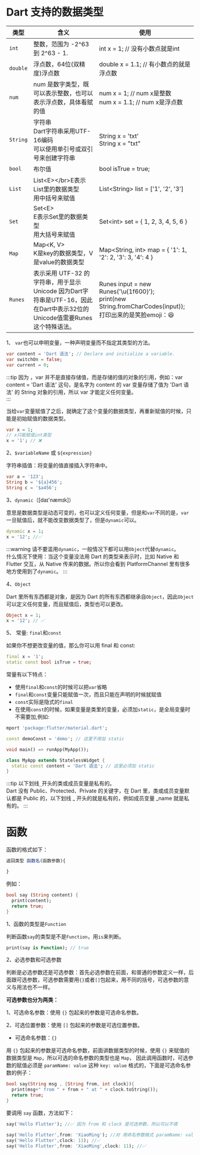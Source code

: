 # Dart 支持的数据类型

| 类型     | 含义                                                                                    | 使用                                                                                                                 |
|--------|---------------------------------------------------------------------------------------|--------------------------------------------------------------------------------------------------------------------|
| `int`    | 整数，范围为 \-2^63 到 2^63 \- 1\.	                                                          | int x = 1; // 没有小数点就是int                                                                                           |
| `double` | 浮点数，64位\(双精度\)浮点数                                                                     | double x = 1\.1; // 有小数点的就是浮点数                                                                                     |
| `num`    | num 是数字类型，既可以表示整数，也可以表示浮点数，具体看赋的值                                                     | num x = 1; // num x是整数</br>num x = 1\.1; // num x是浮点数                                                              |
| `String` | 字符串</br> Dart字符串采用UTF\-16编码</br> 可以使用单引号或双引号来创建字符串                                    | String x = 'txt'</br> String x = "txt"                                                                             |
| `bool`   | 布尔值                                                                                   | bool isTrue = true;                                                                                                |
| `List`   | List&lt;E&gt;</br&gt;E表示List里的数据类型</br>用中括号来赋值                                                 | List&lt;String&gt; list = \['1', '2', '3'\]                                                                              |
| `Set`    | Set&lt;E&gt;</br>E表示Set里的数据类型</br>用大括号来赋值                                                   | Set&lt;int&gt; set = \{ 1, 2, 3, 4, 5, 6 \}                                                                              |
| `Map`    | Map&lt;K, V&gt;</br>K是key的数据类型，V是value的数据类型                                                 | Map&lt;String, int&gt; map = \{ '1': 1, '2': 2, '3': 3, '4': 4 \}                                                        |
| `Runes`  | 表示采用 UTF\-32 的字符串，用于显示 Unicode 因为Dart字符串是UTF\-16，因此在Dart中表示32位的Unicode值需要Runes这个特殊语法。 | Runes input = new Runes\('\\u\{1f600\}'\);</br> print\(new String\.fromCharCodes\(input\)\);</br> 打印出来的是笑脸emoji：😆 |

 1、 `var`也可以申明变量，一种声明变量而不指定其类型的方法。

```dart
var content = 'Dart 语法'; // Declare and initialize a variable.
var switchOn = false;
var current = 0;
```

:::tip
因为 ，var 并不是直接存储值，而是存储的值的对象的引用，例如：var content = 'Dart 语法' 这句，是名字为 content 的 var 变量存储了值为 'Dart 语法' 的 String 对象的引用，所以 var 才能定义任何变量。</br>
:::

当给`var`变量赋值了之后，就确定了这个变量的数据类型，再重新赋值的时候，只能是初始赋值的数据类型。

```dart
var x = 1;
// x只能赋值int类型
x = '1'; // ❌
```

2、`$variableName` 或 `${expression}`

字符串插值：将变量的值直接插入字符串中。

```dart
var a = '123';
String b = '${a}456';
String c = '$a456';
```

3、`dynamic`（[daɪ'næmɪk]）

意思是数据类型是动态可变的，也可以定义任何变量，但是和`var`不同的是，`var`一旦赋值后，就不能改变数据类型了，但是`dynamic`可以。

```dart
dynamic x = 1;
x = '12'; //✅
```

:::warning
请不要滥用`dynamic`，一般情况下都可以用`Object`代替`dynamic`。</br>
什么情况下使用：当这个变量没法用 Dart 的类型来表示时，比如 Native 和 Flutter 交互，从 Native 传来的数据。所以你会看到 PlatformChannel 里有很多地方使用到了`dynamic`。
:::

4、`Object`

Dart 里所有东西都是对象，是因为 Dart 的所有东西都继承自`Object`，因此`Object`可以定义任何变量，而且赋值后，类型也可以更改。

```dart
Object x = 1;
x = '12'; // ✅
```

5、 常量: `final`和`const`

如果你不想更改变量的值，那么你可以用 final 和 const:

```dart
final x = '1';
static const bool isTrue = true;
```

常量有以下特点：

- 使用`final`和`const`的时候可以把`var`省略
- `final`和`const`变量只能赋值一次，而且只能在声明的时候就赋值
- `const`实际是隐式的`final`
- 在使用`const`的时候，如果变量是类里的变量，必须加`static`，是全局变量时不需要加,例如:

```dart
mport 'package:flutter/material.dart';

const demoConst = 'demo'; // 这里不用加 static

void main() => runApp(MyApp());

class MyApp extends StatelessWidget {
  static const content = 'Dart 语法'; // 这里必须加 static
}
```

:::tip
以下划线`_`开头的类或成员变量是私有的。</br>
Dart 没有 Public、Protected、Private 的关键字，在 Dart 里，类或成员变量默认都是 Public 的，以下划线 _ 开头的就是私有的，例如成员变量 _name 就是私有的。
:::

# 函数

函数的格式如下：

```javascript
返回类型 函数名(函数参数){

}
```

例如：

```dart
bool say (String content) {
  print(content);
  return true;
}
```

1、函数的类型是`Function`

判断函数`say`的类型是不是`Function`，用`is`来判断。

```dart
print(say is Function); // true
```

2、必选参数和可选参数

判断是必选参数还是可选参数：首先必选参数在前面，和普通的参数定义一样，后面跟可选参数，可选参数需要用`{}`或者`[]`包起来，用不同的括号，可选参数的意义与用法也不一样。

**可选参数也分为两类：**

1、可选命名参数：使用 `{}` 包起来的参数是可选命名参数。

2、可选位置参数：使用 `[]` 包起来的参数是可选位置参数。

- 可选命名参数：`{}`

用 `{}` 包起来的参数是可选命名参数，前面讲数据类型的时候，使用 `{}` 来赋值的数据类型是 `Map`，所以可选的命名参数的类型也是 `Map`， 因此调用函数时，可选参数的赋值必须是 `paramName: value` 这种 `key: value` 格式的，下面是可选命名参数的例子：

```dart
bool say(String msg , {String from, int clock}){
  print(msg+" from " + from + " at " + clock.toString());
  return true;
}
```

要调用 `say` 函数，方法如下：

```dart
say('Hello Flutter'); //✅ 因为 from 和 clock 是可选参数，所以可以不填

say('Hello Flutter',from: 'XiaoMing'); //对 用命名参数格式 paramName: value 为 from 赋值
say('Hello Flutter',clock: 11); //✅
say('Hello Flutter',from: 'XiaoMing',clock: 11); //✅
```
